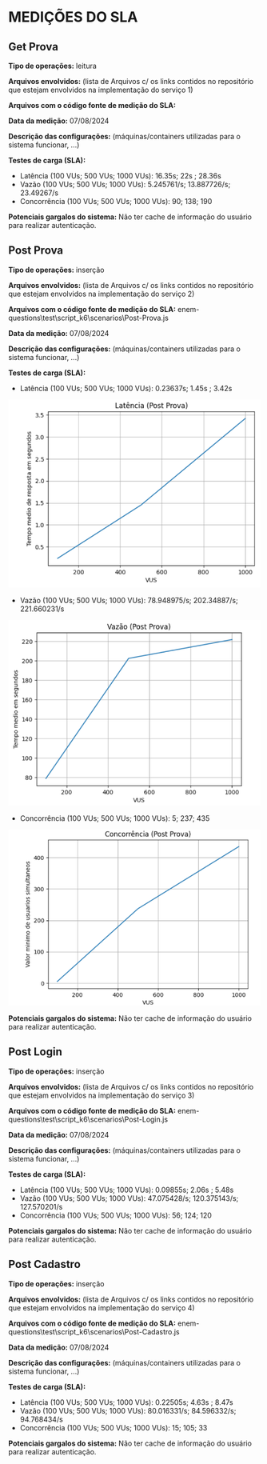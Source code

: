 # MEDIÇÕES DO SLA

## Get Prova
**Tipo de operações:** leitura

**Arquivos envolvidos:** (lista de Arquivos c/ os links contidos no repositório que estejam envolvidos na implementação do serviço 1)

**Arquivos com o código fonte de medição do SLA:** [](script_k6\scenarios\Get-Prova.js)

**Data da medição:** 07/08/2024

**Descrição das configurações:** (máquinas/containers utilizadas para o sistema funcionar, ...)

**Testes de carga (SLA):** 
- Latência (100 VUs; 500 VUs; 1000 VUs): 16.35s; 22s ; 28.36s
- Vazão (100 VUs; 500 VUs; 1000 VUs): 5.245761/s; 13.887726/s; 23.49267/s
- Concorrência (100 VUs; 500 VUs; 1000 VUs): 90; 138; 190

**Potenciais gargalos do sistema:** Não ter cache de informação do usuário para realizar autenticação.

## Post Prova
**Tipo de operações:** inserção

**Arquivos envolvidos:** (lista de Arquivos c/ os links contidos no repositório que estejam envolvidos na implementação do serviço 2)

**Arquivos com o código fonte de medição do SLA:** enem-questions\test\script_k6\scenarios\Post-Prova.js

**Data da medição:** 07/08/2024

**Descrição das configurações:** (máquinas/containers utilizadas para o sistema funcionar, ...)

**Testes de carga (SLA):** 
- Latência (100 VUs; 500 VUs; 1000 VUs): 0.23637s; 1.45s ; 3.42s

![](images_resultado/postProva_latencia.png)

- Vazão (100 VUs; 500 VUs; 1000 VUs): 78.948975/s; 202.34887/s; 221.660231/s

![](images_resultado/postProva_vazao.png)

- Concorrência (100 VUs; 500 VUs; 1000 VUs): 5; 237; 435

![](images_resultado/postProva_concorrencia.png)

**Potenciais gargalos do sistema:** Não ter cache de informação do usuário para realizar autenticação.

## Post Login
**Tipo de operações:** inserção

**Arquivos envolvidos:** (lista de Arquivos c/ os links contidos no repositório que estejam envolvidos na implementação do serviço 3)

**Arquivos com o código fonte de medição do SLA:** enem-questions\test\script_k6\scenarios\Post-Login.js

**Data da medição:** 07/08/2024

**Descrição das configurações:** (máquinas/containers utilizadas para o sistema funcionar, ...)

**Testes de carga (SLA):** 
- Latência (100 VUs; 500 VUs; 1000 VUs): 0.09855s; 2.06s ; 5.48s
- Vazão (100 VUs; 500 VUs; 1000 VUs): 47.075428/s; 120.375143/s; 127.570201/s
- Concorrência (100 VUs; 500 VUs; 1000 VUs): 56; 124; 120

**Potenciais gargalos do sistema:** Não ter cache de informação do usuário para realizar autenticação.

## Post Cadastro
**Tipo de operações:** inserção

**Arquivos envolvidos:** (lista de Arquivos c/ os links contidos no repositório que estejam envolvidos na implementação do serviço 4)

**Arquivos com o código fonte de medição do SLA:** enem-questions\test\script_k6\scenarios\Post-Cadastro.js

**Data da medição:** 07/08/2024

**Descrição das configurações:** (máquinas/containers utilizadas para o sistema funcionar, ...)

**Testes de carga (SLA):** 
- Latência (100 VUs; 500 VUs; 1000 VUs): 0.22505s; 4.63s ; 8.47s
- Vazão (100 VUs; 500 VUs; 1000 VUs): 80.016331/s; 84.596332/s; 94.768434/s
- Concorrência (100 VUs; 500 VUs; 1000 VUs): 15; 105; 33

**Potenciais gargalos do sistema:** Não ter cache de informação do usuário para realizar autenticação.